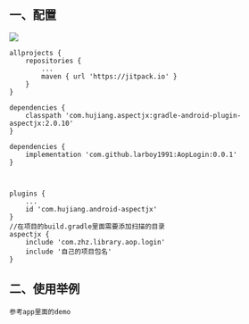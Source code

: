 ## 一、配置

[![](https://jitpack.io/v/larboy1991/AopLogin.svg)](https://jitpack.io/#larboy1991/AopLogin)

	allprojects {
		repositories {
			...
			maven { url 'https://jitpack.io' }
		}
	}

	dependencies {
		classpath 'com.hujiang.aspectjx:gradle-android-plugin-aspectjx:2.0.10'
	}

	dependencies {
		implementation 'com.github.larboy1991:AopLogin:0.0.1'
	}



	plugins {
        ...
        id 'com.hujiang.android-aspectjx'
    }
    //在项目的build.gradle里面需要添加扫描的目录
    aspectjx {
        include 'com.zhz.library.aop.login'
        include '自己的项目包名'
    }

## 二、使用举例
    参考app里面的demo



